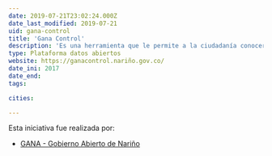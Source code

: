 ```yaml
---
date: 2019-07-21T23:02:24.000Z
date_last_modified: 2019-07-21
uid: gana-control
title: 'Gana Control'
description: 'Es una herramienta que le permite a la ciudadanía conocer la destinación de los recursos publicos del departamento de Nariño en Colombia.'
type: Plataforma datos abiertos
website: https://ganacontrol.nariño.gov.co/
date_ini: 2017
date_end: 
tags:

cities: 

---
```


Esta iniciativa fue realizada por:

- [GANA - Gobierno Abierto de Nariño](/organizaciones/gana-nariño)
